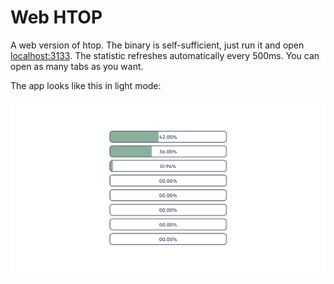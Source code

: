 # Web HTOP

A web version of htop. The binary is self-sufficient, just run it and open [localhost:3133](http://localhost:3133). The statistic refreshes automatically every 500ms. You can open as many tabs as you want.

The app looks like this in light mode:

![a capture of the web app](captures/htop_capture.png)